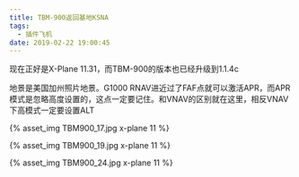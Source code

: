 ```yaml
---
title: TBM-900返回基地KSNA
tags:
  - 插件飞机
date: 2019-02-22 19:00:45
---
```


现在正好是X-Plane 11.31，而TBM-900的版本也已经升级到1.1.4c

地景是美国加州照片地景。G1000 RNAV进近过了FAF点就可以激活APR，而APR模式是忽略高度设置的，这点一定要记住。和VNAV的区别就在这里，相反VNAV下高模式一定要设置ALT

{% asset_img TBM900_17.jpg x-plane 11 %}

{% asset_img TBM900_19.jpg x-plane 11 %}

{% asset_img TBM900_24.jpg x-plane 11 %}